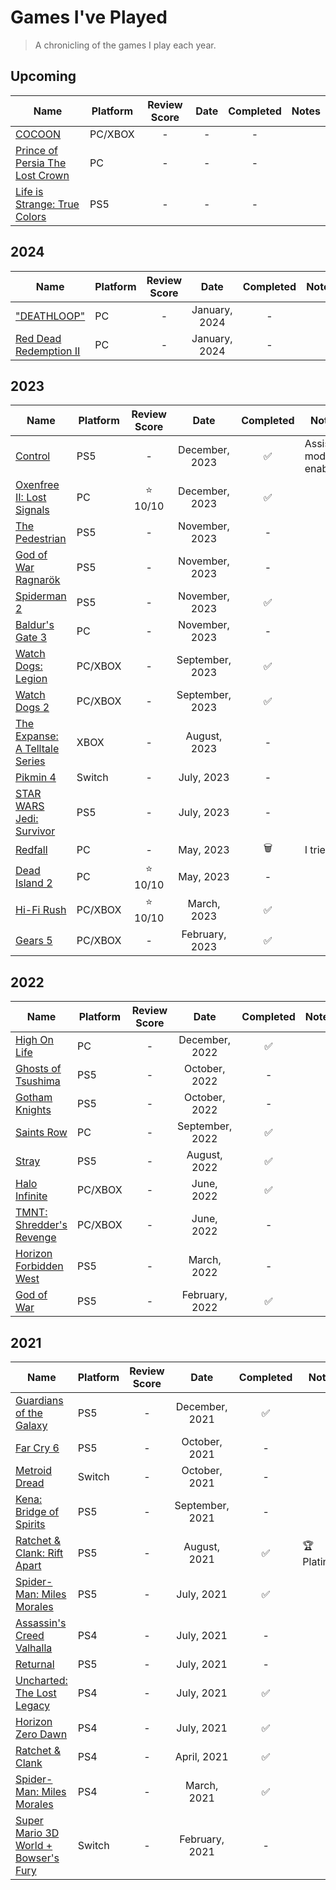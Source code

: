 # Games I've Played

> A chronicling of the games I play each year.

## Upcoming

| Name                                                                                                                 | Platform | Review Score | Date | Completed | Notes |
| -------------------------------------------------------------------------------------------------------------------- | -------- | :----------: | :--: | :-------: | ----- |
| [COCOON](https://www.cocoongame.com/)                                                                                | PC/XBOX  |      -       |  -   |     -     |       |
| [Prince of Persia The Lost Crown](https://www.ubisoft.com/en-us/game/prince-of-persia/the-lost-crown)                | PC       |      -       |  -   |     -     |       |
| [Life is Strange: True Colors](https://lifeisstrange.square-enix-games.com/en-us/games/life-is-strange-true-colors/) | PS5      |      -       |  -   |     -     |       |

## 2024

| Name                                                                        | Platform | Review Score |     Date      | Completed | Notes |
| --------------------------------------------------------------------------- | -------- | :----------: | :-----------: | :-------: | ----- |
| ["DEATHLOOP"](https://bethesda.net/en/game/deathloop)                       | PC       |      -       | January, 2024 |     -     |       |
| [Red Dead Redemption II](https://www.rockstargames.com/reddeadredemption2/) | PC       |      -       | January, 2024 |     -     |       |

## 2023

| Name                                                                             | Platform | Review Score |      Date       | Completed | Notes                |
| -------------------------------------------------------------------------------- | -------- | :----------: | :-------------: | :-------: | -------------------- |
| [Control](https://www.remedygames.com/games/control)                             | PS5      |      -       | December, 2023  |    ✅     | Assist mode enabled. |
| [Oxenfree II: Lost Signals](https://nightschoolstudio.com/oxenfree-ii)           | PC       |  ⭐️ 10/10   | December, 2023  |    ✅     |                      |
| [The Pedestrian](https://www.skookum-arts.com/)                                  | PS5      |      -       | November, 2023  |     -     |                      |
| [God of War Ragnarök](https://www.playstation.com/en-us/god-of-war/)             | PS5      |      -       | November, 2023  |     -     |                      |
| [Spiderman 2](https://insomniac.games/game/marvels-spider-man-2/)                | PS5      |      -       | November, 2023  |    ✅     |                      |
| [Baldur's Gate 3](https://baldursgate3.game/)                                    | PC       |      -       | November, 2023  |     -     |                      |
| [Watch Dogs: Legion](https://www.ubisoft.com/en-us/game/watch-dogs/legion)       | PC/XBOX  |      -       | September, 2023 |    ✅     |                      |
| [Watch Dogs 2](https://www.ubisoft.com/en-us/game/watch-dogs/watch-dogs-2)       | PC/XBOX  |      -       | September, 2023 |    ✅     |                      |
| [The Expanse: A Telltale Series](https://www.telltale.com/the-expanse/)          | XBOX     |      -       |  August, 2023   |     -     |                      |
| [Pikmin 4](https://www.nintendo.com/us/store/products/pikmin-4-switch/)          | Switch   |      -       |   July, 2023    |     -     |                      |
| [STAR WARS Jedi: Survivor](https://www.ea.com/games/starwars/jedi/jedi-survivor) | PS5      |      -       |   July, 2023    |     -     |                      |
| [Redfall](https://bethesda.net/en/game/redfall)                                  | PC       |      -       |    May, 2023    |    🗑️     | I tried.             |
| [Dead Island 2](https://deadisland.com/)                                         | PC       |  ⭐️ 10/10   |    May, 2023    |     -     |                      |
| [Hi-Fi Rush](https://bethesda.net/en-US/game/hifirush)                           | PC/XBOX  |  ⭐️ 10/10   |   March, 2023   |    ✅     |                      |
| [Gears 5](https://www.gearsofwar.com/games/gears-5/)                             | PC/XBOX  |      -       | February, 2023  |    ✅     |                      |

## 2022

| Name                                                                                      | Platform | Review Score |      Date       | Completed | Notes |
| ----------------------------------------------------------------------------------------- | -------- | :----------: | :-------------: | :-------: | ----- |
| [High On Life](https://squanchgames.com/high-on-life/)                                    | PC       |      -       | December, 2022  |    ✅     |       |
| [Ghosts of Tsushima](https://www.suckerpunch.com/category/games/ghost-of-tsushima/)       | PS5      |      -       |  October, 2022  |     -     |       |
| [Gotham Knights](https://www.gothamknightsgame.com/en-us)                                 | PS5      |      -       |  October, 2022  |     -     |       |
| [Saints Row](https://saintsrow.com/)                                                      | PC       |      -       | September, 2022 |    ✅     |       |
| [Stray](https://stray.game/)                                                              | PS5      |      -       |  August, 2022   |    ✅     |       |
| [Halo Infinite](https://www.halowaypoint.com/halo-infinite)                               | PC/XBOX  |      -       |   June, 2022    |    ✅     |       |
| [TMNT: Shredder's Revenge](https://www.shredders-revenge.com/)                            | PC/XBOX  |      -       |   June, 2022    |     -     |       |
| [Horizon Forbidden West](https://www.playstation.com/en-us/games/horizon-forbidden-west/) | PS5      |      -       |   March, 2022   |     -     |       |
| [God of War](https://www.playstation.com/en-us/god-of-war/)                               | PS5      |      -       | February, 2022  |    ✅     |       |

## 2021

| Name                                                                                                                              | Platform | Review Score |      Date       | Completed | Notes       |
| --------------------------------------------------------------------------------------------------------------------------------- | -------- | :----------: | :-------------: | :-------: | ----------- |
| [Guardians of the Galaxy](https://www.marvel.com/games/marvels-guardians-of-the-galaxy)                                           | PS5      |      -       | December, 2021  |    ✅     |             |
| [Far Cry 6](https://www.ubisoft.com/en-us/game/far-cry/far-cry-6)                                                                 | PS5      |      -       |  October, 2021  |     -     |             |
| [Metroid Dread](https://metroid.nintendo.com/)                                                                                    | Switch   |      -       |  October, 2021  |     -     |             |
| [Kena: Bridge of Spirits](https://emberlab.com/)                                                                                  | PS5      |      -       | September, 2021 |     -     |             |
| [Ratchet & Clank: Rift Apart](https://emberlab.com/)                                                                              | PS5      |      -       |  August, 2021   |    ✅     | 🏆 Platinum |
| [Spider-Man: Miles Morales](https://insomniac.games/game/marvels-spider-man-miles-morales/)                                       | PS5      |      -       |   July, 2021    |    ✅     |             |
| [Assassin's Creed Valhalla](https://www.ubisoft.com/en-us/game/assassins-creed/valhalla)                                          | PS4      |      -       |   July, 2021    |     -     |             |
| [Returnal](https://housemarque.com/games/returnal)                                                                                | PS5      |      -       |   July, 2021    |     -     |             |
| [Uncharted: The Lost Legacy](https://www.playstation.com/en-us/uncharted/l)                                                       | PS4      |      -       |   July, 2021    |    ✅     |             |
| [Horizon Zero Dawn](https://www.playstation.com/en-gb/games/horizon-zero-dawn/)                                                   | PS4      |      -       |   July, 2021    |    ✅     |             |
| [Ratchet & Clank](https://insomniac.games/game/ratchet-and-clank-ps4/)                                                            | PS4      |      -       |   April, 2021   |    ✅     |             |
| [Spider-Man: Miles Morales](https://insomniac.games/game/marvels-spider-man-miles-morales/)                                       | PS4      |      -       |   March, 2021   |    ✅     |             |
| [Super Mario 3D World + Bowser's Fury](https://www.nintendo.com/us/store/products/super-mario-3d-world-plus-bowsers-fury-switch/) | Switch   |      -       | February, 2021  |     -     |             |
